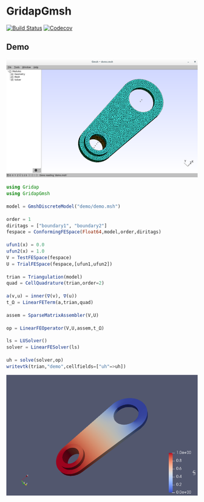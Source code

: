 # GridapGmsh

[![Build Status](https://travis-ci.com/gridap/GridapGmsh.jl.svg?branch=master)](https://travis-ci.com/gridap/GridapGmsh.jl)
[![Codecov](https://codecov.io/gh/gridap/GridapGmsh.jl/branch/master/graph/badge.svg)](https://codecov.io/gh/gridap/GridapGmsh.jl)


## Demo


![](demo/demo-gmsh.png)

```julia
using Gridap
using GridapGmsh

model = GmshDiscreteModel("demo/demo.msh")

order = 1
diritags = ["boundary1", "boundary2"]
fespace = ConformingFESpace(Float64,model,order,diritags)

ufun1(x) = 0.0
ufun2(x) = 1.0
V = TestFESpace(fespace)
U = TrialFESpace(fespace,[ufun1,ufun2])

trian = Triangulation(model)
quad = CellQuadrature(trian,order=2)

a(v,u) = inner(∇(v), ∇(u))
t_Ω = LinearFETerm(a,trian,quad)

assem = SparseMatrixAssembler(V,U)

op = LinearFEOperator(V,U,assem,t_Ω)

ls = LUSolver()
solver = LinearFESolver(ls)

uh = solve(solver,op)
writevtk(trian,"demo",cellfields=["uh"=>uh])

```

![](demo/demo.png)
